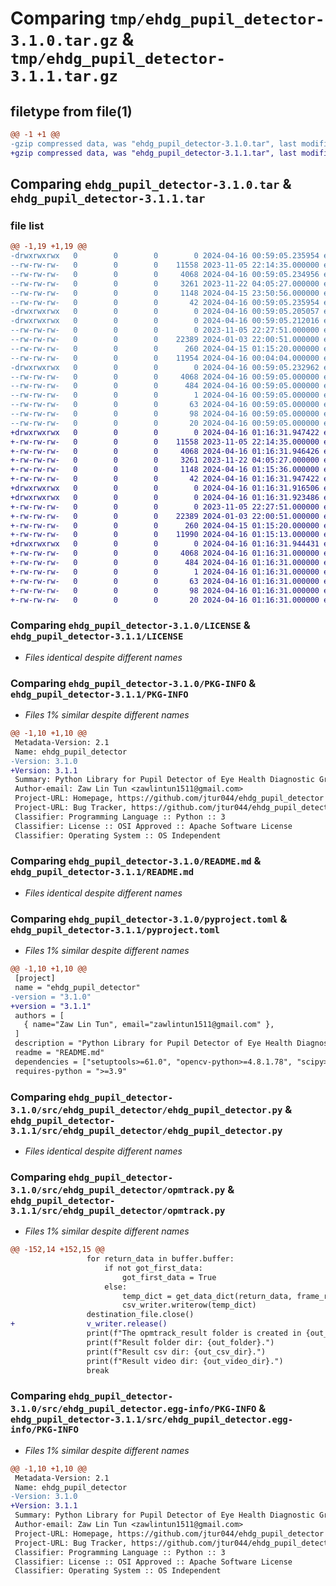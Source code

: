 # Comparing `tmp/ehdg_pupil_detector-3.1.0.tar.gz` & `tmp/ehdg_pupil_detector-3.1.1.tar.gz`

## filetype from file(1)

```diff
@@ -1 +1 @@
-gzip compressed data, was "ehdg_pupil_detector-3.1.0.tar", last modified: Tue Apr 16 00:59:05 2024, max compression
+gzip compressed data, was "ehdg_pupil_detector-3.1.1.tar", last modified: Tue Apr 16 01:16:31 2024, max compression
```

## Comparing `ehdg_pupil_detector-3.1.0.tar` & `ehdg_pupil_detector-3.1.1.tar`

### file list

```diff
@@ -1,19 +1,19 @@
-drwxrwxrwx   0        0        0        0 2024-04-16 00:59:05.235954 ehdg_pupil_detector-3.1.0/
--rw-rw-rw-   0        0        0    11558 2023-11-05 22:14:35.000000 ehdg_pupil_detector-3.1.0/LICENSE
--rw-rw-rw-   0        0        0     4068 2024-04-16 00:59:05.234956 ehdg_pupil_detector-3.1.0/PKG-INFO
--rw-rw-rw-   0        0        0     3261 2023-11-22 04:05:27.000000 ehdg_pupil_detector-3.1.0/README.md
--rw-rw-rw-   0        0        0     1148 2024-04-15 23:50:56.000000 ehdg_pupil_detector-3.1.0/pyproject.toml
--rw-rw-rw-   0        0        0       42 2024-04-16 00:59:05.235954 ehdg_pupil_detector-3.1.0/setup.cfg
-drwxrwxrwx   0        0        0        0 2024-04-16 00:59:05.205057 ehdg_pupil_detector-3.1.0/src/
-drwxrwxrwx   0        0        0        0 2024-04-16 00:59:05.212016 ehdg_pupil_detector-3.1.0/src/ehdg_pupil_detector/
--rw-rw-rw-   0        0        0        0 2023-11-05 22:27:51.000000 ehdg_pupil_detector-3.1.0/src/ehdg_pupil_detector/__init__.py
--rw-rw-rw-   0        0        0    22389 2024-01-03 22:00:51.000000 ehdg_pupil_detector-3.1.0/src/ehdg_pupil_detector/ehdg_pupil_detector.py
--rw-rw-rw-   0        0        0      260 2024-04-15 01:15:20.000000 ehdg_pupil_detector-3.1.0/src/ehdg_pupil_detector/opm_detector_config.json
--rw-rw-rw-   0        0        0    11954 2024-04-16 00:04:04.000000 ehdg_pupil_detector-3.1.0/src/ehdg_pupil_detector/opmtrack.py
-drwxrwxrwx   0        0        0        0 2024-04-16 00:59:05.232962 ehdg_pupil_detector-3.1.0/src/ehdg_pupil_detector.egg-info/
--rw-rw-rw-   0        0        0     4068 2024-04-16 00:59:05.000000 ehdg_pupil_detector-3.1.0/src/ehdg_pupil_detector.egg-info/PKG-INFO
--rw-rw-rw-   0        0        0      484 2024-04-16 00:59:05.000000 ehdg_pupil_detector-3.1.0/src/ehdg_pupil_detector.egg-info/SOURCES.txt
--rw-rw-rw-   0        0        0        1 2024-04-16 00:59:05.000000 ehdg_pupil_detector-3.1.0/src/ehdg_pupil_detector.egg-info/dependency_links.txt
--rw-rw-rw-   0        0        0       63 2024-04-16 00:59:05.000000 ehdg_pupil_detector-3.1.0/src/ehdg_pupil_detector.egg-info/entry_points.txt
--rw-rw-rw-   0        0        0       98 2024-04-16 00:59:05.000000 ehdg_pupil_detector-3.1.0/src/ehdg_pupil_detector.egg-info/requires.txt
--rw-rw-rw-   0        0        0       20 2024-04-16 00:59:05.000000 ehdg_pupil_detector-3.1.0/src/ehdg_pupil_detector.egg-info/top_level.txt
+drwxrwxrwx   0        0        0        0 2024-04-16 01:16:31.947422 ehdg_pupil_detector-3.1.1/
+-rw-rw-rw-   0        0        0    11558 2023-11-05 22:14:35.000000 ehdg_pupil_detector-3.1.1/LICENSE
+-rw-rw-rw-   0        0        0     4068 2024-04-16 01:16:31.946426 ehdg_pupil_detector-3.1.1/PKG-INFO
+-rw-rw-rw-   0        0        0     3261 2023-11-22 04:05:27.000000 ehdg_pupil_detector-3.1.1/README.md
+-rw-rw-rw-   0        0        0     1148 2024-04-16 01:15:36.000000 ehdg_pupil_detector-3.1.1/pyproject.toml
+-rw-rw-rw-   0        0        0       42 2024-04-16 01:16:31.947422 ehdg_pupil_detector-3.1.1/setup.cfg
+drwxrwxrwx   0        0        0        0 2024-04-16 01:16:31.916506 ehdg_pupil_detector-3.1.1/src/
+drwxrwxrwx   0        0        0        0 2024-04-16 01:16:31.923486 ehdg_pupil_detector-3.1.1/src/ehdg_pupil_detector/
+-rw-rw-rw-   0        0        0        0 2023-11-05 22:27:51.000000 ehdg_pupil_detector-3.1.1/src/ehdg_pupil_detector/__init__.py
+-rw-rw-rw-   0        0        0    22389 2024-01-03 22:00:51.000000 ehdg_pupil_detector-3.1.1/src/ehdg_pupil_detector/ehdg_pupil_detector.py
+-rw-rw-rw-   0        0        0      260 2024-04-15 01:15:20.000000 ehdg_pupil_detector-3.1.1/src/ehdg_pupil_detector/opm_detector_config.json
+-rw-rw-rw-   0        0        0    11990 2024-04-16 01:15:13.000000 ehdg_pupil_detector-3.1.1/src/ehdg_pupil_detector/opmtrack.py
+drwxrwxrwx   0        0        0        0 2024-04-16 01:16:31.944431 ehdg_pupil_detector-3.1.1/src/ehdg_pupil_detector.egg-info/
+-rw-rw-rw-   0        0        0     4068 2024-04-16 01:16:31.000000 ehdg_pupil_detector-3.1.1/src/ehdg_pupil_detector.egg-info/PKG-INFO
+-rw-rw-rw-   0        0        0      484 2024-04-16 01:16:31.000000 ehdg_pupil_detector-3.1.1/src/ehdg_pupil_detector.egg-info/SOURCES.txt
+-rw-rw-rw-   0        0        0        1 2024-04-16 01:16:31.000000 ehdg_pupil_detector-3.1.1/src/ehdg_pupil_detector.egg-info/dependency_links.txt
+-rw-rw-rw-   0        0        0       63 2024-04-16 01:16:31.000000 ehdg_pupil_detector-3.1.1/src/ehdg_pupil_detector.egg-info/entry_points.txt
+-rw-rw-rw-   0        0        0       98 2024-04-16 01:16:31.000000 ehdg_pupil_detector-3.1.1/src/ehdg_pupil_detector.egg-info/requires.txt
+-rw-rw-rw-   0        0        0       20 2024-04-16 01:16:31.000000 ehdg_pupil_detector-3.1.1/src/ehdg_pupil_detector.egg-info/top_level.txt
```

### Comparing `ehdg_pupil_detector-3.1.0/LICENSE` & `ehdg_pupil_detector-3.1.1/LICENSE`

 * *Files identical despite different names*

### Comparing `ehdg_pupil_detector-3.1.0/PKG-INFO` & `ehdg_pupil_detector-3.1.1/PKG-INFO`

 * *Files 1% similar despite different names*

```diff
@@ -1,10 +1,10 @@
 Metadata-Version: 2.1
 Name: ehdg_pupil_detector
-Version: 3.1.0
+Version: 3.1.1
 Summary: Python Library for Pupil Detector of Eye Health Diagnostic Group
 Author-email: Zaw Lin Tun <zawlintun1511@gmail.com>
 Project-URL: Homepage, https://github.com/jtur044/ehdg_pupil_detector
 Project-URL: Bug Tracker, https://github.com/jtur044/ehdg_pupil_detector/issues
 Classifier: Programming Language :: Python :: 3
 Classifier: License :: OSI Approved :: Apache Software License
 Classifier: Operating System :: OS Independent
```

### Comparing `ehdg_pupil_detector-3.1.0/README.md` & `ehdg_pupil_detector-3.1.1/README.md`

 * *Files identical despite different names*

### Comparing `ehdg_pupil_detector-3.1.0/pyproject.toml` & `ehdg_pupil_detector-3.1.1/pyproject.toml`

 * *Files 1% similar despite different names*

```diff
@@ -1,10 +1,10 @@
 [project]
 name = "ehdg_pupil_detector"
-version = "3.1.0"
+version = "3.1.1"
 authors = [
   { name="Zaw Lin Tun", email="zawlintun1511@gmail.com" },
 ]
 description = "Python Library for Pupil Detector of Eye Health Diagnostic Group"
 readme = "README.md"
 dependencies = ["setuptools>=61.0", "opencv-python>=4.8.1.78", "scipy>=1.11.3", "numpy>=1.26.1", "commentjson", "ehdg_tools", "numpy"]
 requires-python = ">=3.9"
```

### Comparing `ehdg_pupil_detector-3.1.0/src/ehdg_pupil_detector/ehdg_pupil_detector.py` & `ehdg_pupil_detector-3.1.1/src/ehdg_pupil_detector/ehdg_pupil_detector.py`

 * *Files identical despite different names*

### Comparing `ehdg_pupil_detector-3.1.0/src/ehdg_pupil_detector/opmtrack.py` & `ehdg_pupil_detector-3.1.1/src/ehdg_pupil_detector/opmtrack.py`

 * *Files 1% similar despite different names*

```diff
@@ -152,14 +152,15 @@
                 for return_data in buffer.buffer:
                     if not got_first_data:
                         got_first_data = True
                     else:
                         temp_dict = get_data_dict(return_data, frame_rate, frame_width, frame_height, direction_input)
                         csv_writer.writerow(temp_dict)
                 destination_file.close()
+                v_writer.release()
                 print(f"The opmtrack_result folder is created in {out_dir}.")
                 print(f"Result folder dir: {out_folder}.")
                 print(f"Result csv dir: {out_csv_dir}.")
                 print(f"Result video dir: {out_video_dir}.")
                 break
```

### Comparing `ehdg_pupil_detector-3.1.0/src/ehdg_pupil_detector.egg-info/PKG-INFO` & `ehdg_pupil_detector-3.1.1/src/ehdg_pupil_detector.egg-info/PKG-INFO`

 * *Files 1% similar despite different names*

```diff
@@ -1,10 +1,10 @@
 Metadata-Version: 2.1
 Name: ehdg_pupil_detector
-Version: 3.1.0
+Version: 3.1.1
 Summary: Python Library for Pupil Detector of Eye Health Diagnostic Group
 Author-email: Zaw Lin Tun <zawlintun1511@gmail.com>
 Project-URL: Homepage, https://github.com/jtur044/ehdg_pupil_detector
 Project-URL: Bug Tracker, https://github.com/jtur044/ehdg_pupil_detector/issues
 Classifier: Programming Language :: Python :: 3
 Classifier: License :: OSI Approved :: Apache Software License
 Classifier: Operating System :: OS Independent
```

